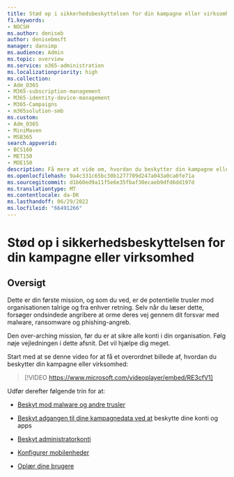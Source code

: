 ```yaml
---
title: Stød op i sikkerhedsbeskyttelsen for din kampagne eller virksomhed
f1.keywords:
- NOCSH
ms.author: deniseb
author: denisebmsft
manager: dansimp
ms.audience: Admin
ms.topic: overview
ms.service: o365-administration
ms.localizationpriority: high
ms.collection:
- Adm_O365
- M365-subscription-management
- M365-identity-device-management
- M365-Campaigns
- m365solution-smb
ms.custom:
- Adm_O365
- MiniMaven
- MSB365
search.appverid:
- BCS160
- MET150
- MOE150
description: Få mere at vide om, hvordan du beskytter din kampagne eller virksomhed ved at øge din sikkerhed med Microsoft 365.
ms.openlocfilehash: 9a4c331c65bc30b1277709d247a043a0ca0fe71a
ms.sourcegitcommit: d1b60ed9a11f5e6e35fbaf30ecaeb9dfd6dd197d
ms.translationtype: MT
ms.contentlocale: da-DK
ms.lasthandoff: 06/29/2022
ms.locfileid: "66491266"
---
```

# <a name="bump-up-security-protection-for-your-campaign-or-business"></a>Stød op i sikkerhedsbeskyttelsen for din kampagne eller virksomhed

## <a name="overview"></a>Oversigt 

Dette er din første mission, og som du ved, er de potentielle trusler mod organisationen talrige og fra enhver retning. Selv når du læser dette, forsøger ondsindede angribere at orme deres vej gennem dit forsvar med malware, ransomware og phishing-angreb.

Den over-arching mission, før du er at sikre alle konti i din organisation. Følg nøje vejledningen i dette afsnit. Det vil hjælpe dig meget.

Start med at se denne video for at få et overordnet billede af, hvordan du beskytter din kampagne eller virksomhed:


> [!VIDEO https://www.microsoft.com/videoplayer/embed/RE3cfV1]  


Udfør derefter følgende trin for at:

- [Beskyt mod malware og andre trusler](m365bp-increase-protection.md)

- [Beskyt adgangen til dine kampagnedata ved at](m365bp-conditional-access.md) beskytte dine konti og apps

- [Beskyt administratorkonti](m365bp-protect-admin-accounts.md)

- [Konfigurer mobilenheder](../business/set-up-mobile-devices.md)

- [Oplær dine brugere](m365-campaigns-users.md)
